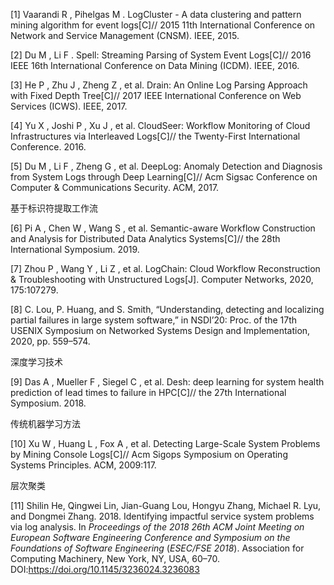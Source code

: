 [1] Vaarandi R , Pihelgas M . LogCluster - A data clustering and pattern mining algorithm for event logs[C]// 2015 11th International Conference on Network and Service Management (CNSM). IEEE, 2015.

[2] Du M , Li F . Spell: Streaming Parsing of System Event Logs[C]// 2016 IEEE 16th International Conference on Data Mining (ICDM). IEEE, 2016.

[3] He P , Zhu J , Zheng Z , et al. Drain: An Online Log Parsing Approach with Fixed Depth Tree[C]// 2017 IEEE International Conference on Web Services (ICWS). IEEE, 2017.

[4] Yu X , Joshi P , Xu J , et al. CloudSeer: Workflow Monitoring of Cloud Infrastructures via Interleaved Logs[C]// the Twenty-First International Conference. 2016.

[5] Du M , Li F , Zheng G , et al. DeepLog: Anomaly Detection and Diagnosis from System Logs through Deep Learning[C]// Acm Sigsac Conference on Computer & Communications Security. ACM, 2017.

基于标识符提取工作流

[6] Pi A , Chen W , Wang S , et al. Semantic-aware Workflow Construction and Analysis for Distributed Data Analytics Systems[C]// the 28th International Symposium. 2019.

[7] Zhou P , Wang Y , Li Z , et al. LogChain: Cloud Workflow Reconstruction & Troubleshooting with Unstructured Logs[J]. Computer Networks, 2020, 175:107279.

[8] C. Lou, P. Huang, and S. Smith, “Understanding, detecting and localizing partial failures in large system software,” in NSDI’20: Proc. of the 17th USENIX Symposium on Networked Systems Design and Implementation, 2020, pp. 559–574.

深度学习技术

[9] Das A , Mueller F , Siegel C , et al. Desh: deep learning for system health prediction of lead times to failure in HPC[C]// the 27th International Symposium. 2018.

传统机器学习方法

[10] Xu W , Huang L , Fox A , et al. Detecting Large-Scale System Problems by Mining Console Logs[C]// Acm Sigops Symposium on Operating Systems Principles. ACM, 2009:117.

层次聚类

[11] Shilin He, Qingwei Lin, Jian-Guang Lou, Hongyu Zhang, Michael R. Lyu, and Dongmei Zhang. 2018. Identifying impactful service system problems via log analysis. In <i>Proceedings of the 2018 26th ACM Joint Meeting on European Software Engineering Conference and Symposium on the Foundations of Software Engineering</i> (<i>ESEC/FSE 2018</i>). Association for Computing Machinery, New York, NY, USA, 60–70. DOI:https://doi.org/10.1145/3236024.3236083